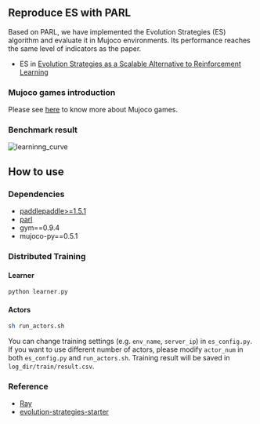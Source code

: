 ## Reproduce ES with PARL
Based on PARL, we have implemented the Evolution Strategies (ES) algorithm and evaluate it in Mujoco environments. Its performance reaches the same level of indicators as the paper.

+ ES in
[Evolution Strategies as a Scalable Alternative to Reinforcement Learning](https://arxiv.org/abs/1703.03864)

### Mujoco games introduction
Please see [here](https://github.com/openai/mujoco-py) to know more about Mujoco games.

### Benchmark result
![learninng_curve](learning_curve.jpg)

## How to use
### Dependencies
+ [paddlepaddle>=1.5.1](https://github.com/PaddlePaddle/Paddle)
+ [parl](https://github.com/PaddlePaddle/PARL)
+ gym==0.9.4
+ mujoco-py==0.5.1


### Distributed Training

#### Learner
```sh
python learner.py 
```

#### Actors
```sh
sh run_actors.sh
```

You can change training settings (e.g. `env_name`, `server_ip`) in `es_config.py`. If you want to use different number of actors, please modify `actor_num` in both `es_config.py` and `run_actors.sh`.
Training result will be saved in `log_dir/train/result.csv`.

### Reference
+ [Ray](https://github.com/ray-project/ray)
+ [evolution-strategies-starter](https://github.com/openai/evolution-strategies-starter)
